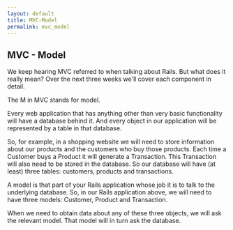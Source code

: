 ```yaml
---
layout: default
title: MVC-Model
permalink: mvc_model
---
```


## MVC - Model

We keep hearing MVC referred to when talking about Rails. But what does it really mean? Over the next three weeks we'll cover each component in detail.

The M in MVC stands for model.

Every web application that has anything other than very basic functionality will have a database behind it. And every object in our application will be represented by a table in that database.

So, for example, in a shopping website we will need to store information about our products and the customers who buy those products. Each time a Customer buys a Product it will generate a Transaction. This Transaction will also need to be stored in the database. So our database will have (at least) three tables: customers, products and transactions.

A model is that part of your Rails application whose job it is to talk to the underlying database. So, in our Rails application above, we will need to have three models: Customer, Product and Transaction.

When we need to obtain data about any of these three objects, we will ask the relevant model. That model will in turn ask the database.
